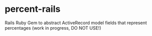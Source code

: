 percent-rails
=============

Rails Ruby Gem to abstract ActiveRecord model fields that represent percentages (work in progress, DO NOT USE!)
